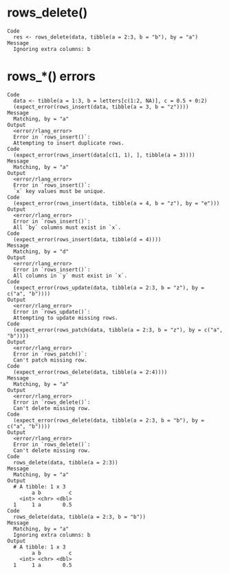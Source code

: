 # rows_delete()

    Code
      res <- rows_delete(data, tibble(a = 2:3, b = "b"), by = "a")
    Message
      Ignoring extra columns: b

# rows_*() errors

    Code
      data <- tibble(a = 1:3, b = letters[c(1:2, NA)], c = 0.5 + 0:2)
      (expect_error(rows_insert(data, tibble(a = 3, b = "z"))))
    Message
      Matching, by = "a"
    Output
      <error/rlang_error>
      Error in `rows_insert()`:
      Attempting to insert duplicate rows.
    Code
      (expect_error(rows_insert(data[c(1, 1), ], tibble(a = 3))))
    Message
      Matching, by = "a"
    Output
      <error/rlang_error>
      Error in `rows_insert()`:
      `x` key values must be unique.
    Code
      (expect_error(rows_insert(data, tibble(a = 4, b = "z"), by = "e")))
    Output
      <error/rlang_error>
      Error in `rows_insert()`:
      All `by` columns must exist in `x`.
    Code
      (expect_error(rows_insert(data, tibble(d = 4))))
    Message
      Matching, by = "d"
    Output
      <error/rlang_error>
      Error in `rows_insert()`:
      All columns in `y` must exist in `x`.
    Code
      (expect_error(rows_update(data, tibble(a = 2:3, b = "z"), by = c("a", "b"))))
    Output
      <error/rlang_error>
      Error in `rows_update()`:
      Attempting to update missing rows.
    Code
      (expect_error(rows_patch(data, tibble(a = 2:3, b = "z"), by = c("a", "b"))))
    Output
      <error/rlang_error>
      Error in `rows_patch()`:
      Can't patch missing row.
    Code
      (expect_error(rows_delete(data, tibble(a = 2:4))))
    Message
      Matching, by = "a"
    Output
      <error/rlang_error>
      Error in `rows_delete()`:
      Can't delete missing row.
    Code
      (expect_error(rows_delete(data, tibble(a = 2:3, b = "b"), by = c("a", "b"))))
    Output
      <error/rlang_error>
      Error in `rows_delete()`:
      Can't delete missing row.
    Code
      rows_delete(data, tibble(a = 2:3))
    Message
      Matching, by = "a"
    Output
      # A tibble: 1 x 3
            a b         c
        <int> <chr> <dbl>
      1     1 a       0.5
    Code
      rows_delete(data, tibble(a = 2:3, b = "b"))
    Message
      Matching, by = "a"
      Ignoring extra columns: b
    Output
      # A tibble: 1 x 3
            a b         c
        <int> <chr> <dbl>
      1     1 a       0.5

